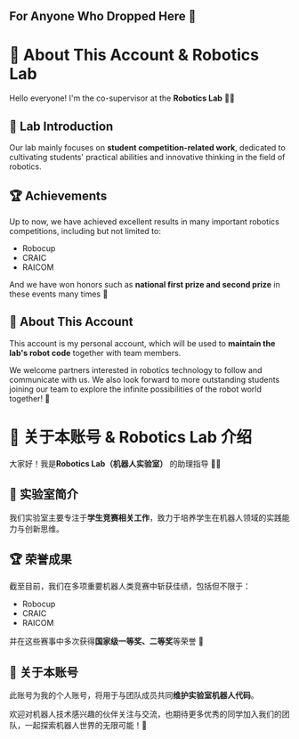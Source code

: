 ## For Anyone Who Dropped Here 👋

# 👋 About This Account & Robotics Lab

Hello everyone! I'm the co-supervisor at the **Robotics Lab** 👨‍🏫

## 🔬 Lab Introduction
Our lab mainly focuses on **student competition-related work**, dedicated to cultivating students' practical abilities and innovative thinking in the field of robotics.

## 🏆 Achievements
Up to now, we have achieved excellent results in many important robotics competitions, including but not limited to:
- Robocup
- CRAIC
- RAICOM

And we have won honors such as **national first prize and second prize** in these events many times 🌟

## 🤝 About This Account
This account is my personal account, which will be used to **maintain the lab's robot code** together with team members.

We welcome partners interested in robotics technology to follow and communicate with us. We also look forward to more outstanding students joining our team to explore the infinite possibilities of the robot world together! 🚀


# 👋 关于本账号 & Robotics Lab 介绍

大家好！我是**Robotics Lab（机器人实验室）** 的助理指导 👨‍🏫

## 🔬 实验室简介
我们实验室主要专注于**学生竞赛相关工作**，致力于培养学生在机器人领域的实践能力与创新思维。

## 🏆 荣誉成果
截至目前，我们在多项重要机器人类竞赛中斩获佳绩，包括但不限于：
- Robocup
- CRAIC
- RAICOM

并在这些赛事中多次获得**国家级一等奖、二等奖**等荣誉 🌟

## 🤝 关于本账号
此账号为我的个人账号，将用于与团队成员共同**维护实验室机器人代码**。

欢迎对机器人技术感兴趣的伙伴关注与交流，也期待更多优秀的同学加入我们的团队，一起探索机器人世界的无限可能！🚀
